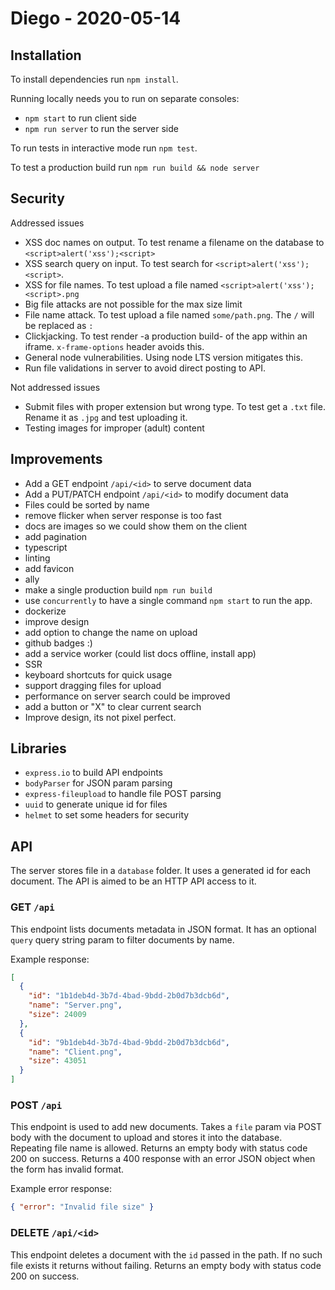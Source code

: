 # Diego - 2020-05-14

## Installation

To install dependencies run `npm install`.

Running locally needs you to run on separate consoles:

- `npm start` to run client side
- `npm run server` to run the server side

To run tests in interactive mode run `npm test`.

To test a production build run `npm run build && node server`

## Security

Addressed issues

- XSS doc names on output. To test rename a filename on the database to `<script>alert('xss');<script>`
- XSS search query on input. To test search for `<script>alert('xss');<script>`.
- XSS for file names. To test upload a file named `<script>alert('xss');<script>.png`
- Big file attacks are not possible for the max size limit
- File name attack. To test upload a file named `some/path.png`. The `/` will be replaced as `:`
- Clickjacking. To test render -a production build- of the app within an iframe. `x-frame-options` header avoids this.
- General node vulnerabilities. Using node LTS version mitigates this.
- Run file validations in server to avoid direct posting to API.

Not addressed issues

- Submit files with proper extension but wrong type. To test get a `.txt` file. Rename it as `.jpg` and test uploading it.
- Testing images for improper (adult) content

## Improvements

- Add a GET endpoint `/api/<id>` to serve document data
- Add a PUT/PATCH endpoint `/api/<id>` to modify document data
- Files could be sorted by name
- remove flicker when server response is too fast
- docs are images so we could show them on the client
- add pagination
- typescript
- linting
- add favicon
- ally
- make a single production build `npm run build`
- use `concurrently` to have a single command `npm start` to run the app.
- dockerize
- improve design
- add option to change the name on upload
- github badges :)
- add a service worker (could list docs offline, install app)
- SSR
- keyboard shortcuts for quick usage
- support dragging files for upload
- performance on server search could be improved
- add a button or "X" to clear current search
- Improve design, its not pixel perfect.

## Libraries

- `express.io` to build API endpoints
- `bodyParser` for JSON param parsing
- `express-fileupload` to handle file POST parsing
- `uuid` to generate unique id for files
- `helmet` to set some headers for security

## API

The server stores file in a `database` folder. It uses a generated id for each document. The API is aimed to be an HTTP API access to it.

### GET `/api`

This endpoint lists documents metadata in JSON format. It has an optional `query` query string param to filter documents by name.

Example response:

```json
[
  {
    "id": "1b1deb4d-3b7d-4bad-9bdd-2b0d7b3dcb6d",
    "name": "Server.png",
    "size": 24009
  },
  {
    "id": "9b1deb4d-3b7d-4bad-9bdd-2b0d7b3dcb6d",
    "name": "Client.png",
    "size": 43051
  }
]
```

### POST `/api`

This endpoint is used to add new documents. Takes a `file` param via POST body with the document to upload and stores it into the database. Repeating file name is allowed.
Returns an empty body with status code 200 on success.
Returns a 400 response with an error JSON object when the form has invalid format.

Example error response:

```json
{ "error": "Invalid file size" }
```

### DELETE `/api/<id>`

This endpoint deletes a document with the `id` passed in the path. If no such file exists it returns without failing.
Returns an empty body with status code 200 on success.
